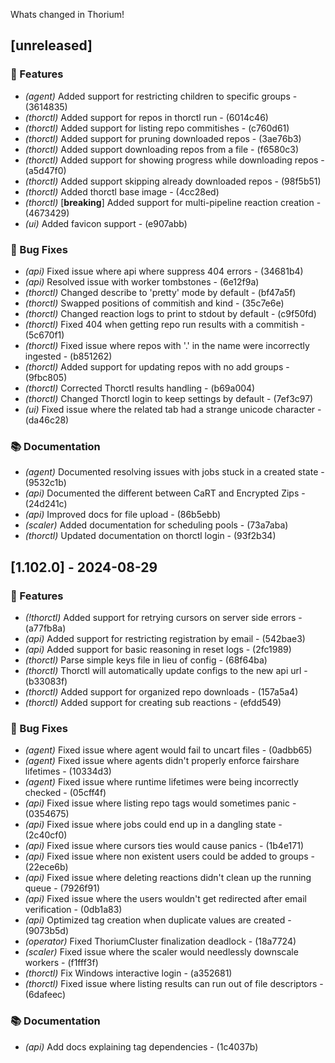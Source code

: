 Whats changed in Thorium!
## [unreleased]

### 🚀 Features

- *(agent)* Added support for restricting children to specific groups - (3614835)
- *(thorctl)* Added support for repos in thorctl run - (6014c46)
- *(thorctl)* Added support for listing repo commitishes - (c760d61)
- *(thorctl)* Added support for pruning downloaded repos - (3ae76b3)
- *(thorctl)* Added support downloading repos from a file - (f6580c3)
- *(thorctl)* Added support for showing progress while downloading repos - (a5d47f0)
- *(thorctl)* Added support skipping already downloaded repos - (98f5b51)
- *(thorctl)* Added thorctl base image - (4cc28ed)
- *(thorctl)* [**breaking**] Added support for multi-pipeline reaction creation - (4673429)
- *(ui)* Added favicon support - (e907abb)

### 🐛 Bug Fixes

- *(api)* Fixed issue where api where suppress 404 errors - (34681b4)
- *(api)* Resolved issue with worker tombstones - (6e12f9a)
- *(thorctl)* Changed describe to 'pretty' mode by default - (bf47a5f)
- *(thorctl)* Swapped positions of commitish and kind - (35c7e6e)
- *(thorctl)* Changed reaction logs to print to stdout by default - (c9f50fd)
- *(thorctl)* Fixed 404 when getting repo run results with a commitish - (5c670f1)
- *(thorctl)* Fixed issue where repos with '.' in the name were incorrectly ingested - (b851262)
- *(thorctl)* Added support for updating repos with no add groups - (9fbc805)
- *(thorctl)* Corrected Thorctl results handling - (b69a004)
- *(thorctl)* Changed Thorctl login to keep settings by default - (7ef3c97)
- *(ui)* Fixed issue where the related tab had a strange unicode character - (da46c28)

### 📚 Documentation

- *(agent)* Documented resolving issues with jobs stuck in a created state - (9532c1b)
- *(api)* Documented the different between CaRT and Encrypted Zips - (24d241c)
- *(api)* Improved docs for file upload - (86b5ebb)
- *(scaler)* Added documentation for scheduling pools - (73a7aba)
- *(thorctl)* Updated documentation on thorctl login - (93f2b34)

## [1.102.0] - 2024-08-29

### 🚀 Features

- *(!thorctl)* Added support for retrying cursors on server side errors - (a77fb8a)
- *(api)* Added support for restricting registration by email - (542bae3)
- *(api)* Added support for basic reasoning in reset logs - (2fc1989)
- *(thorctl)* Parse simple keys file in lieu of config - (68f64ba)
- *(thorctl)* Thorctl will automatically update configs to the new api url - (b33083f)
- *(thorctl)* Added support for organized repo downloads - (157a5a4)
- *(thorctl)* Added support for creating sub reactions - (efdd549)

### 🐛 Bug Fixes

- *(agent)* Fixed issue where agent would fail to uncart files - (0adbb65)
- *(agent)* Fixed issue where agents didn't properly enforce fairshare lifetimes - (10334d3)
- *(agent)* Fixed issue where runtime lifetimes were being incorrectly checked - (05cff4f)
- *(api)* Fixed issue where listing repo tags would sometimes panic - (0354675)
- *(api)* Fixed issue where jobs could end up in a dangling state - (2c40cf0)
- *(api)* Fixed issue where cursors ties would cause panics - (1b4e171)
- *(api)* Fixed issue where non existent users could be added to groups - (22ece6b)
- *(api)* Fixed issue where deleting reactions didn't clean up the running queue - (7926f91)
- *(api)* Fixed issue where the users wouldn't get redirected after email verification - (0db1a83)
- *(api)* Optimized tag creation when duplicate values are created - (9073b5d)
- *(operator)* Fixed ThoriumCluster finalization deadlock - (18a7724)
- *(scaler)* Fixed issue where the scaler would needlessly downscale workers - (f1fff3f)
- *(thorctl)* Fix Windows interactive login - (a352681)
- *(thorctl)* Fixed issue where listing results can run out of file descriptors - (6dafeec)

### 📚 Documentation

- *(api)* Add docs explaining tag dependencies - (1c4037b)


